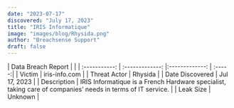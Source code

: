 ```yaml
---
date: "2023-07-17"
discovered: "July 17, 2023"
title: "IRIS Informatique"
image: "images/blog/Rhysida.png"
author: "Breachsense Support"
draft: false
---
```


| Data Breach Report           |              | 
| :-----------: | :-------------:     |:-------------:    | :-----:|
| Victim      | iris-info.com      | 
| Threat Actor      | Rhysida      | 
| Date Discovered      | Jul 17, 2023      | 
| Description      | IRIS Informatique is a French Hardware specialist, taking care of companies’ needs in terms of IT service.      | 
| Leak Size      | Unknown      | 

